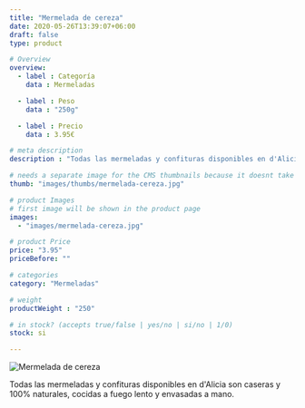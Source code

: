 ```yaml
---
title: "Mermelada de cereza"
date: 2020-05-26T13:39:07+06:00
draft: false
type: product

# Overview
overview:
  - label : Categoría
    data : Mermeladas

  - label : Peso
    data : "250g"

  - label : Precio
    data : 3.95€

# meta description
description : "Todas las mermeladas y confituras disponibles en d'Alicia son caseras y 100% naturales, cocidas a fuego lento y envasadas a mano."

# needs a separate image for the CMS thumbnails because it doesnt take arrays (slideshow images)
thumb: "images/thumbs/mermelada-cereza.jpg"

# product Images
# first image will be shown in the product page
images:
  - "images/mermelada-cereza.jpg"

# product Price
price: "3.95"
priceBefore: ""

# categories
category: "Mermeladas"

# weight
productWeight : "250"

# in stock? (accepts true/false | yes/no | si/no | 1/0)
stock: si

---
```

![Mermelada de cereza](/images/mermelada-cereza.jpg "Mermelada de cereza")

Todas las mermeladas y confituras disponibles en d'Alicia son caseras y 100% naturales, cocidas a fuego lento y envasadas a mano.
